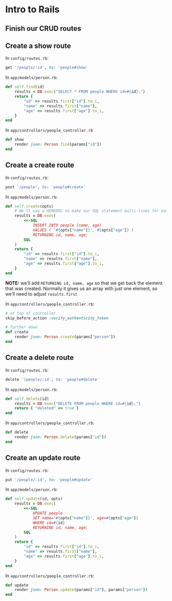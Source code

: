 # Intro to Rails
## Finish our CRUD routes

## Create a show route

In `config/routes.rb`:

```ruby
get '/people/:id', to: 'people#show'
```

In `app/models/person.rb`:

```ruby
def self.find(id)
    results = DB.exec("SELECT * FROM people WHERE id=#{id};")
    return {
        "id" => results.first["id"].to_i,
        "name" => results.first["name"],
        "age" => results.first["age"].to_i,
    }
end
```

In `app/controllers/people_controller.rb`

```ruby
def show
    render json: Person.find(params["id"])
end
```

## Create a create route

In `config/routes.rb`:

```ruby
post '/people', to: 'people#create'
```

In `app/models/person.rb`:

```ruby
def self.create(opts)
    # We'll use a HEREDOC to make our SQL statement multi-lines for ease of reading
    results = DB.exec(
        <<-SQL
            INSERT INTO people (name, age)
            VALUES ( '#{opts["name"]}', #{opts["age"]} )
            RETURNING id, name, age;
        SQL
    )
    return {
        "id" => results.first["id"].to_i,
        "name" => results.first["name"],
        "age" => results.first["age"].to_i,
    }
end
```

**NOTE:** we'll add `RETURNING id, name, age` so that we get back the element that was created.  Normally it gives us an array with just one element, so we'll need to adjust `results.first`

In `app/controllers/people_controller.rb`:

```ruby
# at top of controller
skip_before_action :verify_authenticity_token

# further down
def create
    render json: Person.create(params["person"])
end
```

## Create a delete route

In `config/routes.rb`:

```ruby
delete '/people/:id', to: 'people#delete'
```

In `app/models/person.rb`:

```ruby
def self.delete(id)
    results = DB.exec("DELETE FROM people WHERE id=#{id};")
    return { "deleted" => true }
end
```

In `app/controllers/people_controller.rb`:

```ruby
def delete
    render json: Person.delete(params["id"])
end
```

## Create an update route

In `config/routes.rb`:

```ruby
put '/people/:id', to: 'people#update'
```

In `app/models/person.rb`:

```ruby
def self.update(id, opts)
    results = DB.exec(
        <<-SQL
            UPDATE people
            SET name='#{opts["name"]}', age=#{opts["age"]}
            WHERE id=#{id}
            RETURNING id, name, age;
        SQL
    )
    return {
        "id" => results.first["id"].to_i,
        "name" => results.first["name"],
        "age" => results.first["age"].to_i,
    }
end
```

In `app/controllers/people_controller.rb`:

```ruby
def update
    render json: Person.update(params["id"], params["person"])
end
```
